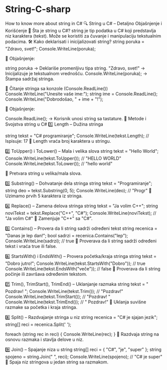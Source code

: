 # String-C-sharp
How to know more about string in C#
🔍 String u C# – Detaljno Objašnjenje i Korišćenje
📌 Šta je string u C#?
string je tip podatka u C# koji predstavlja niz karaktera (tekst). Može se koristiti za čuvanje i manipulaciju tekstualnim podacima.
🛠 Kako deklarisati i inicijalizovati string?
string poruka = "Zdravo, svet!";
Console.WriteLine(poruka);

📌 Objašnjenje:

string poruka → Deklariše promenljivu tipa string.
"Zdravo, svet!" → Inicijalizuje je tekstualnom vrednošću.
Console.WriteLine(poruka); → Štampa sadržaj stringa.

🔹 Čitanje stringa sa konzole (Console.ReadLine())
Console.WriteLine("Unesite vaše ime:");
string ime = Console.ReadLine();
Console.WriteLine("Dobrodošao, " + ime + "!");

📌 Objašnjenje:

Console.ReadLine(); → Korisnik unosi string sa tastature.
🔹 Metode i Svojstva string u C#
1️⃣ Length – Dužina stringa

string tekst = "C# programiranje";
Console.WriteLine(tekst.Length);  // Ispisuje: 17
📌 Length vraća broj karaktera u stringu.

2️⃣ ToUpper() i ToLower() – Mala i velika slova
string tekst = "Hello World";
Console.WriteLine(tekst.ToUpper()); // "HELLO WORLD"
Console.WriteLine(tekst.ToLower()); // "hello world"

📌 Pretvara string u velika/mala slova.

3️⃣ Substring() – Dohvatanje dela stringa
string tekst = "Programiranje";
string deo = tekst.Substring(0, 5);
Console.WriteLine(deo); // "Progr"
📌 Uzimamo prvih 5 karaktera iz stringa.

4️⃣ Replace() – Zamena delova stringa
string tekst = "Ja volim C++";
string noviTekst = tekst.Replace("C++", "C#");
Console.WriteLine(noviTekst); // "Ja volim C#"
📌 Zamenjuje "C++" sa "C#".

5️⃣ Contains() – Provera da li string sadrži određeni tekst
string recenica = "Danas je lep dan!";
bool sadrzi = recenica.Contains("lep");
Console.WriteLine(sadrzi); // true
📌 Proverava da li string sadrži određeni tekst i vraća true ili false.

6️⃣ StartsWith() i EndsWith() – Provera početka/kraja stringa
string tekst = "Dobro jutro!";
Console.WriteLine(tekst.StartsWith("Dobro")); // true
Console.WriteLine(tekst.EndsWith("veče")); // false
📌 Proverava da li string počinje ili završava određenim tekstom.

7️⃣ Trim(), TrimStart(), TrimEnd() – Uklanjanje razmaka
string tekst = "  Pozdrav!  ";
Console.WriteLine(tekst.Trim());      // "Pozdrav!"
Console.WriteLine(tekst.TrimStart()); // "Pozdrav!  "
Console.WriteLine(tekst.TrimEnd());   // "  Pozdrav!"
📌 Uklanja suvišne razmake sa početka i kraja stringa.

8️⃣ Split() – Razdvajanje stringa u niz
string recenica = "C# je sjajan jezik";
string[] reci = recenica.Split(' ');

foreach (string rec in reci)
{
    Console.WriteLine(rec);
}
📌 Razdvaja string na osnovu razmaka i stavlja delove u niz.

9️⃣ Join() – Spajanje niza u string
string[] reci = { "C#", "je", "super" };
string spojeno = string.Join(" ", reci);
Console.WriteLine(spojeno); // "C# je super"
📌 Spaja niz stringova u jedan string sa razmakom.


